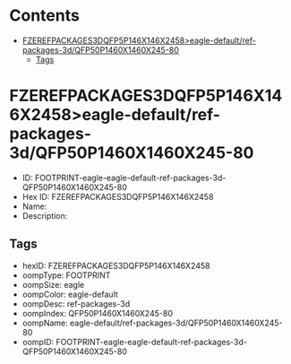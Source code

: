



Contents
========

* [FZEREFPACKAGES3DQFP5P146X146X2458>eagle-default/ref-packages-3d/QFP50P1460X1460X245-80](#fzerefpackages3dqfp5p146x146x2458eagle-defaultref-packages-3dqfp50p1460x1460x245-80)
	* [Tags](#tags)

# FZEREFPACKAGES3DQFP5P146X146X2458>eagle-default/ref-packages-3d/QFP50P1460X1460X245-80

- ID: FOOTPRINT-eagle-eagle-default-ref-packages-3d-QFP50P1460X1460X245-80
- Hex ID: FZEREFPACKAGES3DQFP5P146X146X2458
- Name: 
- Description: 

## Tags

- hexID: FZEREFPACKAGES3DQFP5P146X146X2458
- oompType: FOOTPRINT
- oompSize: eagle
- oompColor: eagle-default
- oompDesc: ref-packages-3d
- oompIndex: QFP50P1460X1460X245-80
- oompName: eagle-default/ref-packages-3d/QFP50P1460X1460X245-80
- oompID: FOOTPRINT-eagle-eagle-default-ref-packages-3d-QFP50P1460X1460X245-80
